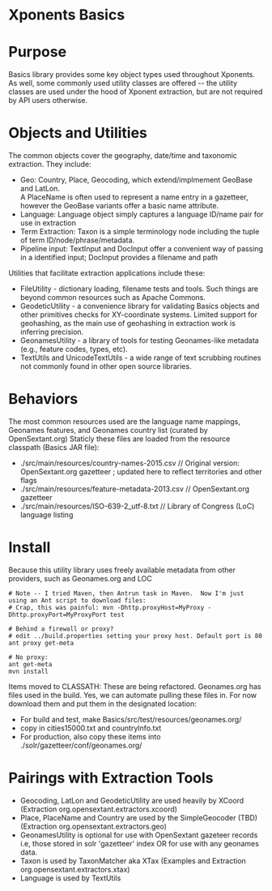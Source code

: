 Xponents Basics
===============

# Purpose #
Basics library provides some key object types used throughout Xponents.  As well, some commonly used utility classes are 
offered -- the utility classes are used under the hood of Xponent extraction, but are not required by API users otherwise.

# Objects and Utilities #
The common objects cover the geography, date/time and taxonomic extraction.  They include:

* Geo: Country, Place, Geocoding,  which extend/implmement  GeoBase and LatLon.  
  A PlaceName is often used to represent a name entry in a gazetteer, however the GeoBase variants offer a basic name attribute.
* Language: Language object simply captures a language ID/name pair for use in extraction
* Term Extraction:  Taxon is a simple terminology node including the tuple of term ID/node/phrase/metadata.
* Pipeline input: TextInput and DocInput offer a convenient way of passing in a identified input; DocInput provides a filename and path

Utilities that facilitate extraction applications include these:

* FileUtility - dictionary loading, filename tests and tools.  Such things are beyond common resources such as Apache Commons. 
* GeodeticUtility - a convenience library for validating Basics objects and other primitives checks for XY-coordinate systems. 
  Limited support for geohashing, as the main use of geohashing in extraction work is inferring precision.
* GeonamesUtility - a library of tools for testing Geonames-like metadata (e.g., feature codes, types, etc). 
* TextUtils and UnicodeTextUtils - a wide range of text scrubbing routines not commonly found in other open source libraries.

# Behaviors #

The most common resources used are the language name mappings, Geonames features, and Geonames country list (curated by OpenSextant.org)
Staticly these files are loaded from the resource classpath (Basics JAR file):

  * ./src/main/resources/country-names-2015.csv  // Original version: OpenSextant.org gazetteer ; updated here to reflect territories and other flags
  * ./src/main/resources/feature-metadata-2013.csv // OpenSextant.org gazetteer
  * ./src/main/resources/ISO-639-2_utf-8.txt  // Library of Congress (LoC) language listing 

# Install #

Because this utility library uses freely available metadata from other providers, such as Geonames.org and LOC

    # Note -- I tried Maven, then Antrun task in Maven.  Now I'm just using an Ant script to download files: 
    # Crap, this was painful: mvn -Dhttp.proxyHost=MyProxy -Dhttp.proxyPort=MyProxyPort test

    # Behind a firewall or proxy?
    # edit ../build.properties setting your proxy host. Default port is 80
    ant proxy get-meta

    # No proxy:
    ant get-meta
    mvn install

Items moved to CLASSATH:
These are being refactored.  Geonames.org has files used in the build.
Yes, we can automate pulling these files in.  For now download them and put them in the designated location:
  * For build and test, make Basics/src/test/resources/geonames.org/
  * copy in cities15000.txt and countryInfo.txt
  * For production, also copy these items into ./solr/gazetteer/conf/geonames.org/


# Pairings with Extraction Tools #

* Geocoding, LatLon and GeodeticUtility are used heavily by XCoord (Extraction org.opensextant.extractors.xcoord)
* Place, PlaceName and Country are used by the SimpleGeocoder (TBD) (Extraction org.opensextant.extractors.geo)
* GeonamesUtility is optional for use with OpenSextant gazeteer records i.e, those stored in solr 'gazetteer' index OR for use with any geonames data.
* Taxon is used by TaxonMatcher aka XTax (Examples and Extraction org.opensextant.extractors.xtax)
* Language is used by TextUtils
